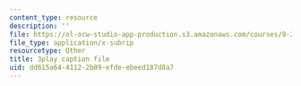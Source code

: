```yaml
---
content_type: resource
description: ''
file: https://ol-ocw-studio-app-production.s3.amazonaws.com/courses/9-20-animal-behavior-fall-2013/dd615a6441122b09efdeebeed187d8a7_472242.srt
file_type: application/x-subrip
resourcetype: Other
title: 3play caption file
uid: dd615a64-4112-2b09-efde-ebeed187d8a7
---
```

